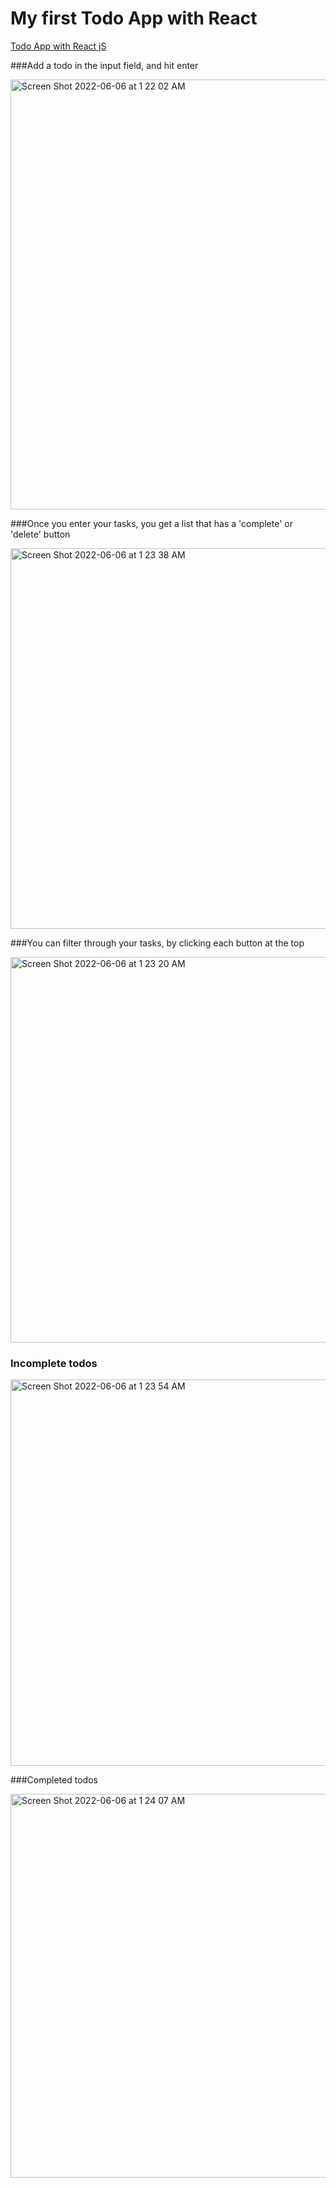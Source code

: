# My first Todo App with React


[Todo App with React jS](https://oswhyte-todoapp-react.netlify.app/)

###Add a todo in the input field, and hit enter

<img width="688" alt="Screen Shot 2022-06-06 at 1 22 02 AM" src="https://user-images.githubusercontent.com/92553207/172100047-6cac7a8e-5bb3-45b1-b72c-23790a466c77.png">

###Once you enter your tasks, you get a list that has a 'complete' or 'delete' button

<img width="609" alt="Screen Shot 2022-06-06 at 1 23 38 AM" src="https://user-images.githubusercontent.com/92553207/172100112-937ed2db-0635-4a50-b310-7f82c54e2026.png">


###You can filter through your tasks, by clicking each button at the top

<img width="617" alt="Screen Shot 2022-06-06 at 1 23 20 AM" src="https://user-images.githubusercontent.com/92553207/172100332-d6910e4f-30ec-4cec-8c49-83396c9f6469.png">


### Incomplete todos

<img width="618" alt="Screen Shot 2022-06-06 at 1 23 54 AM" src="https://user-images.githubusercontent.com/92553207/172100392-7682f734-b18b-4d52-9e9f-d71007c189c2.png">

###Completed todos

<img width="614" alt="Screen Shot 2022-06-06 at 1 24 07 AM" src="https://user-images.githubusercontent.com/92553207/172100444-f14a7eb9-94c8-4a72-820b-a62d20353304.png">


